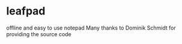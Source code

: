 # leafpad
offline and easy to use notepad
Many thanks to Dominik Schmidt for providing the source code
